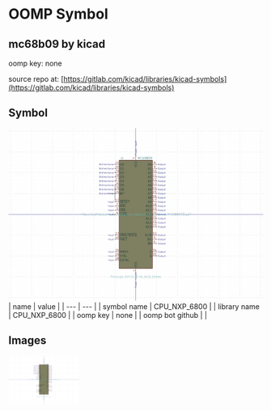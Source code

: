 # OOMP Symbol  
## mc68b09  by kicad  
  
oomp key: none  
  
source repo at: [https://gitlab.com/kicad/libraries/kicad-symbols](https://gitlab.com/kicad/libraries/kicad-symbols)  
## Symbol  
  
[![working.png](working_600.png)](working.png)  
| name | value | 
| --- | --- | 
| symbol name | CPU_NXP_6800 | 
| library name | CPU_NXP_6800 | 
| oomp key | none | 
| oomp bot github |  | 
## Images  
  
[![working.png](working_140.png)](working.png)  
